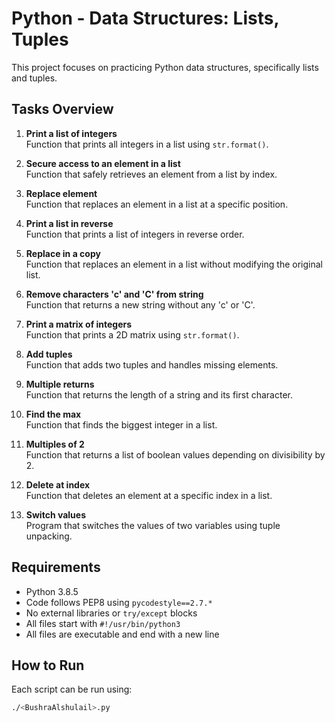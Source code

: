 # Python - Data Structures: Lists, Tuples

This project focuses on practicing Python data structures, specifically lists and tuples.

## Tasks Overview

1. **Print a list of integers**  
   Function that prints all integers in a list using `str.format()`.

2. **Secure access to an element in a list**  
   Function that safely retrieves an element from a list by index.

3. **Replace element**  
   Function that replaces an element in a list at a specific position.

4. **Print a list in reverse**  
   Function that prints a list of integers in reverse order.

5. **Replace in a copy**  
   Function that replaces an element in a list without modifying the original list.

6. **Remove characters 'c' and 'C' from string**  
   Function that returns a new string without any 'c' or 'C'.

7. **Print a matrix of integers**  
   Function that prints a 2D matrix using `str.format()`.

8. **Add tuples**  
   Function that adds two tuples and handles missing elements.

9. **Multiple returns**  
   Function that returns the length of a string and its first character.

10. **Find the max**  
    Function that finds the biggest integer in a list.

11. **Multiples of 2**  
    Function that returns a list of boolean values depending on divisibility by 2.

12. **Delete at index**  
    Function that deletes an element at a specific index in a list.

13. **Switch values**  
    Program that switches the values of two variables using tuple unpacking.

## Requirements

- Python 3.8.5
- Code follows PEP8 using `pycodestyle==2.7.*`
- No external libraries or `try/except` blocks
- All files start with `#!/usr/bin/python3`
- All files are executable and end with a new line

## How to Run

Each script can be run using:
```bash
./<BushraAlshulail>.py

